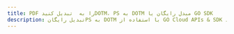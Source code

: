 ---title: PDF را به  تبدیل کنیدDOTM، PS به DOTM مبدل رایگان یا GO SDKdescription: تبدیل رایگانPS به DOTM با استفاده از GO Cloud APIs & SDK همچنین اسناد PDF را در Cloud ایجاد، ویرایش و رندر کنید.---